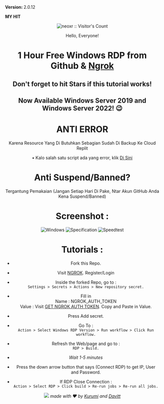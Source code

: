 <strong><p>Version: </strong>2.0.12</p>
<strong>MY HIT</strong>
<p align="center"><img src="https://profile-counter.glitch.me/{david0l1}/count.svg" alt="neoxr :: Visitor's Count" /></p>

<center><p>Hello, Everyone!</p></strong>


# 1 Hour Free Windows RDP from Github & [Ngrok](https://ngrok.com/)
## Don't forget to hit Stars if this tutorial works!
## Now Available Windows Server 2019 and Windows Server 2022! 😉
# ANTI ERROR 
<p>Karena Resource Yang Di Butuhkan Sebagian Sudah Di Backup Ke Cloud Replit</p>
<p> • Kalo salah satu script ada yang error, klik <a href="https://wa.me/6283171710709">Di Sini</a>


# Anti Suspend/Banned?
<p>Tergantung Pemakaian (Jangan Setiap Hari Di Pake, Ntar Akun GitHub Anda Kena Suspend/Banned)</p>

# Screenshot :
![Windows](https://missuo.ru/file/516f03c699b1d947e8329.png)
![Specification](https://missuo.ru/file/a07c33f5a00235a0895d7.png)
![Speedtest](https://missuo.ru/file/522c46817273b832c9b58.png)

# Tutorials :

+ Fork this Repo.

+ Visit [NGROK](https://dashboard.ngrok.com). Register/Login

+ Inside the forked Repo, go to :\
   ```Settings > Secrets > Actions > New repository secret.```

+ Fill in \
Name : NGROK_AUTH_TOKEN \
Value : Visit [GET NGROK AUTH TOKEN](https://dashboard.ngrok.com/auth/your-authtoken). Copy and Paste in Value.

+ Press Add secret.

+ Go To :\
```Action > Select Windows RDP Version > Run workflow > Click Run workflow.```

+ Refresh the Web/page and go to :\
```RDP > Build.```

+ *Wait 1-5 minutes*

+ Press the down arrow button that says (Connect RDP) to get IP, User and Password.

+ If RDP Close Connection : \
```Action > Select RDP > Click build > Re-run jobs > Re-run all jobs.```

<div align="center">
  <img src="https://raw.githubusercontent.com/arakurumi/onedrive-vercel-index/1516fcf8655e5e141cdb88b28bf475b4f566a667/public/footer.png" />
  <em>made with ❤️ by <a href="https://github.com/arakurumi">Kurumi</a> and <a href="http://github.com/david0l1/">Davitt</a></em>
</div>
